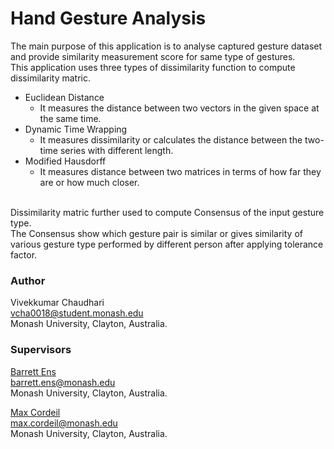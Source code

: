 # Hand Gesture Analysis
The main purpose of this application is to analyse captured gesture dataset and provide similarity measurement score for same type of gestures. <br>
This application uses three types of dissimilarity function to compute dissimilarity matric. <br>
<ul>
  <li>
    Euclidean Distance
    <ul>
      <li>
        It measures the distance between two vectors in the given space at the same time.
      </li>
    </ul>
  </li>
  <li>
    Dynamic Time Wrapping
    <ul>
      <li>
        It measures dissimilarity or calculates the distance between the two-time series with different length.
      </li>
    </ul>
  </li>
  <li>
    Modified Hausdorff
    <ul>
       <li>
        It measures distance between two matrices in terms of how far they are or how much closer.
       </li>
    </ul>
  </li>
</ul>
<br>
Dissimilarity matric further used to compute Consensus of the input gesture type. <br>
The Consensus show which gesture pair is similar or gives similarity of various gesture type performed by different person after applying tolerance factor. <br>

### Author
Vivekkumar Chaudhari <br>
vcha0018@student.monash.edu <br>
Monash University, Clayton, Australia.

### Supervisors
<a href="https://research.monash.edu/en/persons/barrett-ens">Barrett Ens</a> <br>
barrett.ens@monash.edu <br>
Monash University, Clayton, Australia. <br>

<a href="https://research.monash.edu/en/persons/max-cordeil">Max Cordeil</a> <br>
max.cordeil@monash.edu <br>
Monash University, Clayton, Australia. <br>
